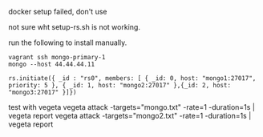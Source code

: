 docker setup failed, don't use

not sure wht setup-rs.sh is not working.

run the following to install manually.
```
vagrant ssh mongo-primary-1
mongo --host 44.44.44.11

rs.initiate({ _id : "rs0", members: [ { _id: 0, host: "mongo1:27017", priority: 5 }, { _id: 1, host: "mongo2:27017" },{_id: 2, host: "mongo3:27017" }]})
```

test with vegeta
vegeta attack -targets="mongo.txt" -rate=1 -duration=1s  | vegeta report
vegeta attack -targets="mongo2.txt" -rate=1 -duration=1s  | vegeta report
